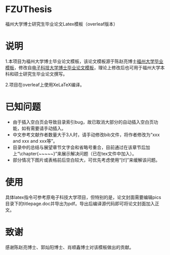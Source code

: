 # FZUThesis
福州大学博士研究生毕业论文Latex模板（overleaf版本）

# 说明
1.本项目为福州大学博士毕业论文模板，该论文模板源于陈赵亮博士[福州大学毕业模板](https://github.com/chenzl23/FZUThesis)，修改自[电子科技大学博士毕业论文模板](https://github.com/bdebye/thesisuestc)，理论上修改后也可用于福州大学本科和硕士研究生毕业论文撰写。

2.项目在overleaf上使用XeLaTeX编译。

# 已知问题
- 由于插入空白页会导致目录索引bug，故已取消大部分的自动插入空白页功能，如有需要请手动插入。
- 中文参考文献作者数量大于3人时，请手动修改bib文件，将作者修改为“xxx and xxx and xxx等”。
- 目录中的总结与展望章节文字会和省略号重合，目前通过在该章节后加上“\chapter{~~~~~}”来展示解决问题（已在tex文件中加入）。
- 部分情况下图片或表格前后空白较大，可优先考虑使用“[t!]”来缓解该问题。

# 使用
具体latex指令可参考原电子科技大学项目，但特别的是，论文封面需要编辑pics目录下的titlepage.doc并导出为pdf。导出后编译源代码即可将论文封面加入正文。

# 致谢
感谢陈赵亮博士、郭灿阳博士、肖顺鑫博士对该模板做出的贡献。
